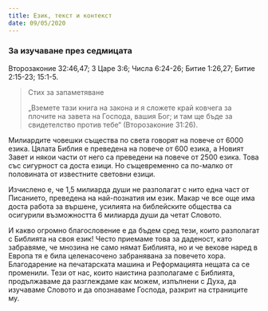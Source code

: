 ```yaml
---
title: Език, текст и контекст
date: 09/05/2020
---
```


### За изучаване през седмицата
Второзаконие 32:46,47; 3 Царе 3:6; Числа 6:24-26; Битие 1:26,27; Битие 2:15-23; 15:1-5.

> <p>Стих за запаметяване</p>
> „Вземете тази книга на закона и я сложете край ковчега за плочите на завета на Господа, вашия Бог; и там ще бъде за свидетелство против тебе“ (Второзаконие 31:26).

Милиардите човешки същества по света говорят на повече от 6000 езика. Цялата Библия е преведена на повече от 600 езика, а Новият Завет и някои части от него са преведени на повече от 2500 езика. Това със сигурност са доста езици. Но същевременно са по-малко от половината от известните световни езици.

Изчислено е, че 1,5 милиарда души не разполагат с нито една част от Писанието, преведена на най-познатия им език. Макар че все още има доста работа за вършене, усилията на библейските общества са осигурили възможността 6 милиарда души да четат Словото.

И какво огромно благословение е да бъдем сред тези, които разполагат с Библията на своя език! Често приемаме това за даденост, като забравяме, че мнозина не само нямат Библията, но и че векове наред в Европа тя е била целенасочено забранявана за повечето хора. Благодарение на печатарската машина и Реформацията нещата са се променили. Тези от нас, които наистина разполагаме с Библията, продължаваме да разглеждаме как можем, изпълнени с Духа, да изучаваме Словото и да опознаваме Господа, разкрит на страниците му.